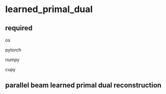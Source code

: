 # learned_primal_dual

## required

os

pytorch

numpy

cupy

## parallel beam learned primal dual reconstruction
